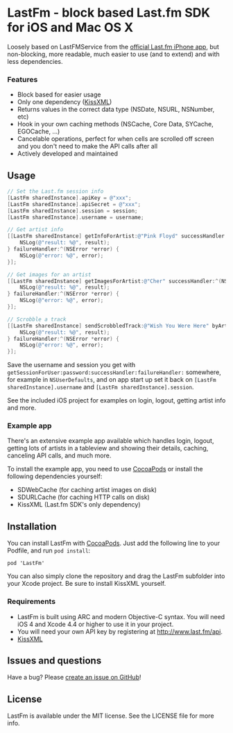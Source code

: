 # LastFm - block based Last.fm SDK for iOS and Mac OS X

Loosely based on LastFMService from the [official Last.fm iPhone app](https://github.com/lastfm/lastfm-iphone/blob/master/Classes/LastFMService.m), but non-blocking, more readable, much easier to use (and to extend) and with less dependencies.

### Features
- Block based for easier usage
- Only one dependency ([KissXML](https://github.com/robbiehanson/KissXML))
- Returns values in the correct data type (NSDate, NSURL, NSNumber, etc)
- Hook in your own caching methods (NSCache, Core Data, SYCache, EGOCache, ...)
- Cancelable operations, perfect for when cells are scrolled off screen and you don't need to make the API calls after all
- Actively developed and maintained

## Usage
```objective-c
// Set the Last.fm session info
[LastFm sharedInstance].apiKey = @"xxx";
[LastFm sharedInstance].apiSecret = @"xxx";
[LastFm sharedInstance].session = session;
[LastFm sharedInstance].username = username;

// Get artist info
[[LastFm sharedInstance] getInfoForArtist:@"Pink Floyd" successHandler:^(NSDictionary *result) {
    NSLog(@"result: %@", result);
} failureHandler:^(NSError *error) {
    NSLog(@"error: %@", error);
}];

// Get images for an artist
[[LastFm sharedInstance] getImagesForArtist:@"Cher" successHandler:^(NSArray *result) {
    NSLog(@"result: %@", result);
} failureHandler:^(NSError *error) {
    NSLog(@"error: %@", error);
}];

// Scrobble a track
[[LastFm sharedInstance] sendScrobbledTrack:@"Wish You Were Here" byArtist:@"Pink Floyd" onAlbum:@"Wish You Were Here" withDuration:534 atTimestamp:(int)[[NSDate date] timeIntervalSince1970] successHandler:^(NSDictionary *result) {
    NSLog(@"result: %@", result);
} failureHandler:^(NSError *error) {
    NSLog(@"error: %@", error);
}];
```

Save the username and session you get with `getSessionForUser:password:successHandler:failureHandler:` somewhere, for example in `NSUserDefaults`, and on app start up set it back on `[LastFm sharedInstance].username` and `[LastFm sharedInstance].session`.

See the included iOS project for examples on login, logout, getting artist info and more.


### Example app
There's an extensive example app available which handles login, logout, getting lots of artists in a tableview and showing their details, caching, canceling API calls, and much more.

To install the example app, you need to use [CocoaPods](http://cocoapods.org) or install the following dependencies yourself:

* SDWebCache (for caching artist images on disk)
* SDURLCache (for caching HTTP calls on disk)
* KissXML (Last.fm SDK's only dependency)


## Installation
You can install LastFm with [CocoaPods](http://cocoapods.org). Just add the following line to your Podfile, and run `pod install`:

    pod 'LastFm'

You can also simply clone the repository and drag the LastFm subfolder into your Xcode project. Be sure to install KissXML yourself.

### Requirements
* LastFm is built using ARC and modern Objective-C syntax. You will need iOS 4 and Xcode 4.4 or higher to use it in your project.
* You will need your own API key by registering at http://www.last.fm/api.
* [KissXML](https://github.com/robbiehanson/KissXML)


## Issues and questions
Have a bug? Please [create an issue on GitHub](https://github.com/gangverk/LastFm/issues)!


## License
LastFm is available under the MIT license. See the LICENSE file for more info.
